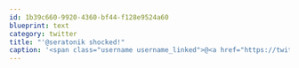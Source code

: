 ```yaml
---
id: 1b39c660-9920-4360-bf44-f128e9524a60
blueprint: text
category: twitter
title: "'@seratonik shocked!"
caption: '<span class="username username_linked">@<a href="https://twitter.com/seratonik" title="Brent Luehr">seratonik</a></span> shocked!'
---
```

